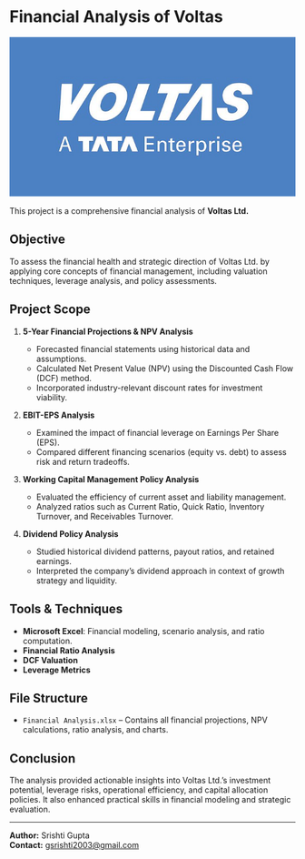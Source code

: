 # Financial Analysis of Voltas
![Voltas](Voltas.png)

This project is a comprehensive financial analysis of **Voltas Ltd.**

## Objective
To assess the financial health and strategic direction of Voltas Ltd. by applying core concepts of financial management, including valuation techniques, leverage analysis, and policy assessments.

## Project Scope

1. **5-Year Financial Projections & NPV Analysis**
   - Forecasted financial statements using historical data and assumptions.
   - Calculated Net Present Value (NPV) using the Discounted Cash Flow (DCF) method.
   - Incorporated industry-relevant discount rates for investment viability.

2. **EBIT-EPS Analysis**
   - Examined the impact of financial leverage on Earnings Per Share (EPS).
   - Compared different financing scenarios (equity vs. debt) to assess risk and return tradeoffs.

3. **Working Capital Management Policy Analysis**
   - Evaluated the efficiency of current asset and liability management.
   - Analyzed ratios such as Current Ratio, Quick Ratio, Inventory Turnover, and Receivables Turnover.

4. **Dividend Policy Analysis**
   - Studied historical dividend patterns, payout ratios, and retained earnings.
   - Interpreted the company’s dividend approach in context of growth strategy and liquidity.

## Tools & Techniques
- **Microsoft Excel**: Financial modeling, scenario analysis, and ratio computation.
- **Financial Ratio Analysis**
- **DCF Valuation**
- **Leverage Metrics**

## File Structure

- `Financial Analysis.xlsx` – Contains all financial projections, NPV calculations, ratio analysis, and charts.

## Conclusion
The analysis provided actionable insights into Voltas Ltd.’s investment potential, leverage risks, operational efficiency, and capital allocation policies. It also enhanced practical skills in financial modeling and strategic evaluation.

---

**Author:** Srishti Gupta  
**Contact:** gsrishti2003@gmail.com  

